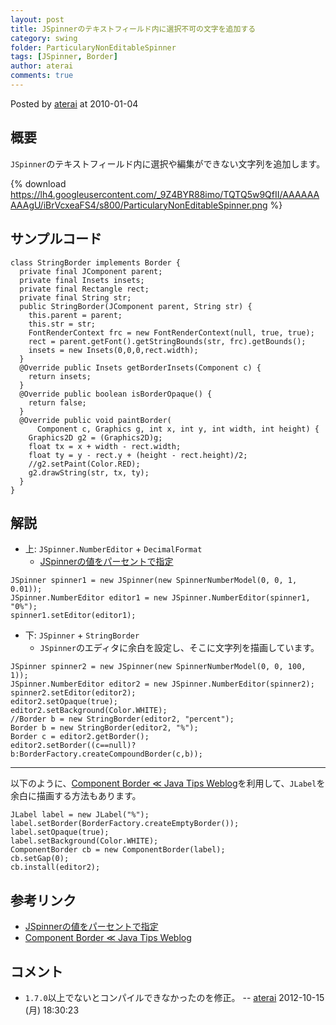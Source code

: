 ```yaml
---
layout: post
title: JSpinnerのテキストフィールド内に選択不可の文字を追加する
category: swing
folder: ParticularyNonEditableSpinner
tags: [JSpinner, Border]
author: aterai
comments: true
---
```


Posted by [aterai](http://terai.xrea.jp/aterai.html) at 2010-01-04

## 概要
`JSpinner`のテキストフィールド内に選択や編集ができない文字列を追加します。

{% download https://lh4.googleusercontent.com/_9Z4BYR88imo/TQTQ5w9QfII/AAAAAAAAAgU/iBrVcxeaFS4/s800/ParticularyNonEditableSpinner.png %}

## サンプルコード
<pre class="prettyprint"><code>class StringBorder implements Border {
  private final JComponent parent;
  private final Insets insets;
  private final Rectangle rect;
  private final String str;
  public StringBorder(JComponent parent, String str) {
    this.parent = parent;
    this.str = str;
    FontRenderContext frc = new FontRenderContext(null, true, true);
    rect = parent.getFont().getStringBounds(str, frc).getBounds();
    insets = new Insets(0,0,0,rect.width);
  }
  @Override public Insets getBorderInsets(Component c) {
    return insets;
  }
  @Override public boolean isBorderOpaque() {
    return false;
  }
  @Override public void paintBorder(
      Component c, Graphics g, int x, int y, int width, int height) {
    Graphics2D g2 = (Graphics2D)g;
    float tx = x + width - rect.width;
    float ty = y - rect.y + (height - rect.height)/2;
    //g2.setPaint(Color.RED);
    g2.drawString(str, tx, ty);
  }
}
</code></pre>

## 解説
- 上: `JSpinner.NumberEditor` + `DecimalFormat`
    - [JSpinnerの値をパーセントで指定](http://terai.xrea.jp/Swing/NumberEditor.html)

<!-- dummy comment line for breaking list -->

<pre class="prettyprint"><code>JSpinner spinner1 = new JSpinner(new SpinnerNumberModel(0, 0, 1, 0.01));
JSpinner.NumberEditor editor1 = new JSpinner.NumberEditor(spinner1, "0%");
spinner1.setEditor(editor1);
</code></pre>

- 下: `JSpinner` + `StringBorder`
    - `JSpinner`のエディタに余白を設定し、そこに文字列を描画しています。

<!-- dummy comment line for breaking list -->

<pre class="prettyprint"><code>JSpinner spinner2 = new JSpinner(new SpinnerNumberModel(0, 0, 100, 1));
JSpinner.NumberEditor editor2 = new JSpinner.NumberEditor(spinner2);
spinner2.setEditor(editor2);
editor2.setOpaque(true);
editor2.setBackground(Color.WHITE);
//Border b = new StringBorder(editor2, "percent");
Border b = new StringBorder(editor2, "%");
Border c = editor2.getBorder();
editor2.setBorder((c==null)?b:BorderFactory.createCompoundBorder(c,b));
</code></pre>

- - - -
以下のように、[Component Border ≪ Java Tips Weblog](http://tips4java.wordpress.com/2009/09/27/component-border/)を利用して、`JLabel`を余白に描画する方法もあります。

<pre class="prettyprint"><code>JLabel label = new JLabel("%");
label.setBorder(BorderFactory.createEmptyBorder());
label.setOpaque(true);
label.setBackground(Color.WHITE);
ComponentBorder cb = new ComponentBorder(label);
cb.setGap(0);
cb.install(editor2);
</code></pre>

## 参考リンク
- [JSpinnerの値をパーセントで指定](http://terai.xrea.jp/Swing/NumberEditor.html)
- [Component Border ≪ Java Tips Weblog](http://tips4java.wordpress.com/2009/09/27/component-border/)

<!-- dummy comment line for breaking list -->

## コメント
- `1.7.0`以上でないとコンパイルできなかったのを修正。 -- [aterai](http://terai.xrea.jp/aterai.html) 2012-10-15 (月) 18:30:23

<!-- dummy comment line for breaking list -->

